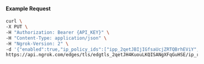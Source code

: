 <!-- Code generated for API Clients. DO NOT EDIT. -->

#### Example Request

```bash
curl \
-X PUT \
-H "Authorization: Bearer {API_KEY}" \
-H "Content-Type: application/json" \
-H "Ngrok-Version: 2" \
-d '{"enabled":true,"ip_policy_ids":["ipp_2qetJBIjIGfsaUcjZRTQBrhEViY","ipp_2qetJHDBomkcgI3cedBU0fuP1VE"]}' \
https://api.ngrok.com/edges/tls/edgtls_2qetJH4KuouLKQISANgXFqGuHSE/ip_restriction
```
